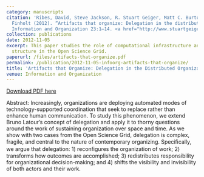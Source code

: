 ```yaml
---
category: manuscripts
citation: 'Ribes, David, Steve Jackson, R. Stuart Geiger, Matt C. Burton, and Tom
  Finholt (2012). “Artifacts that organize: Delegation in the distributed organization.”
  Information and Organization 23:1–14. <a href="http://www.stuartgeiger.com/artifacts-that-organize.pdf">http://www.stuartgeiger.com/artifacts-that-organize.pdf</a>'
collection: publications
date: 2012-11-05
excerpt: This paper studies the role of computational infrastructure and organizational
  structure in the Open Science Grid.
paperurl: /files/artifacts-that-organize.pdf
permalink: /publication/2012-11-05-infoorg-artifacts-that-organize/
title: 'Artifacts that Organize: Delegation in the Distributed Organization'
venue: Information and Organization
---
```


<a href='http://www.stuartgeiger.com/artifacts-that-organize.pdf'>Download PDF here</a>

Abstract: Increasingly, organizations are deploying automated modes of technology-supported coordination that seek to replace rather than enhance human communication.  To study this phenomenon, we extend Bruno Latour’s concept of delegation  and apply it to thorny questions around the work of sustaining organization over space and time. As we show with two cases from the Open Science Grid, delegation is complex, fragile, and central to the nature of contemporary organizing. Speciﬁcally, we argue that delegation: 1) reconﬁgures the organization of work; 2) transforms how outcomes are accomplished; 3) redistributes responsibility for organizational decision-making; and 4) shifts the visibility and invisibility of both actors and their work.
